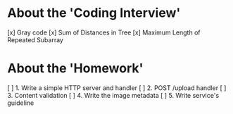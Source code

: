 # About the 'Coding Interview'
[x] Gray code
[x] Sum of Distances in Tree
[x] Maximum Length of Repeated Subarray

# About the 'Homework'
[ ] 1. Write a simple HTTP server and handler
[ ] 2. POST /upload handler
[ ] 3. Content validation
[ ] 4. Write the image metadata
[ ] 5. Write service's guideline